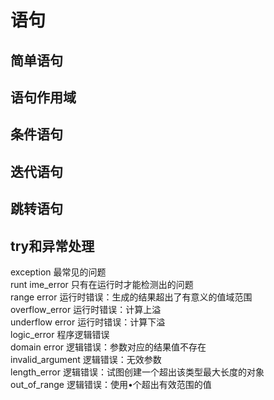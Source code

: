 # 语句
## 简单语句

## 语句作用域

## 条件语句

## 迭代语句

## 跳转语句

## try和异常处理
exception 最常见的问题<br>
runt ime_error 只有在运行时才能检测出的问题<br>
range error 运行时错误：生成的结果超出了有意义的值域范围<br>
overflow_error 运行时错误：计算上溢<br>
underflow error 运行时错误：计算下溢<br>
logic_error 程序逻辑错误<br>
domain error 逻辑错误：参数对应的结果值不存在<br>
invalid_argument 逻辑错误：无效参数<br>
length_error 逻辑错误：试图创建一个超出该类型最大长度的对象<br>
out_of_range 逻辑错误：使用•个超出有效范围的值<br>
